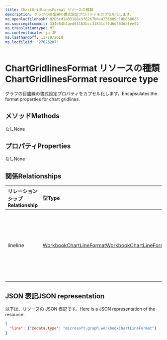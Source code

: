 ```yaml
---
title: ChartGridlinesFormat リソースの種類
description: グラフの目盛線の書式設定プロパティをカプセル化します。
ms.openlocfilehash: 8286cd1a03188e9f6267b0e4731689c18b868083
ms.sourcegitcommit: 334e84b4aed63162bcc31831cffd6d363dafee02
ms.translationtype: MT
ms.contentlocale: ja-JP
ms.lasthandoff: 11/29/2018
ms.locfileid: "27023207"
---
```

# <a name="chartgridlinesformat-resource-type"></a><span data-ttu-id="fc5be-103">ChartGridlinesFormat リソースの種類</span><span class="sxs-lookup"><span data-stu-id="fc5be-103">ChartGridlinesFormat resource type</span></span>

<span data-ttu-id="fc5be-104">グラフの目盛線の書式設定プロパティをカプセル化します。</span><span class="sxs-lookup"><span data-stu-id="fc5be-104">Encapsulates the format properties for chart gridlines.</span></span>


## <a name="methods"></a><span data-ttu-id="fc5be-105">メソッド</span><span class="sxs-lookup"><span data-stu-id="fc5be-105">Methods</span></span>
<span data-ttu-id="fc5be-106">なし</span><span class="sxs-lookup"><span data-stu-id="fc5be-106">None</span></span>

## <a name="properties"></a><span data-ttu-id="fc5be-107">プロパティ</span><span class="sxs-lookup"><span data-stu-id="fc5be-107">Properties</span></span>
<span data-ttu-id="fc5be-108">なし</span><span class="sxs-lookup"><span data-stu-id="fc5be-108">None</span></span>

## <a name="relationships"></a><span data-ttu-id="fc5be-109">関係</span><span class="sxs-lookup"><span data-stu-id="fc5be-109">Relationships</span></span>
| <span data-ttu-id="fc5be-110">リレーションシップ</span><span class="sxs-lookup"><span data-stu-id="fc5be-110">Relationship</span></span> | <span data-ttu-id="fc5be-111">型</span><span class="sxs-lookup"><span data-stu-id="fc5be-111">Type</span></span>   |<span data-ttu-id="fc5be-112">説明</span><span class="sxs-lookup"><span data-stu-id="fc5be-112">Description</span></span>|
|:---------------|:--------|:----------|
|<span data-ttu-id="fc5be-113">line</span><span class="sxs-lookup"><span data-stu-id="fc5be-113">line</span></span>|[<span data-ttu-id="fc5be-114">WorkbookChartLineFormat</span><span class="sxs-lookup"><span data-stu-id="fc5be-114">WorkbookChartLineFormat</span></span>](chartlineformat.md)|<span data-ttu-id="fc5be-p101">グラフの線の書式設定を表します。値の取得のみ可能です。</span><span class="sxs-lookup"><span data-stu-id="fc5be-p101">Represents chart line formatting. Read-only.</span></span>|


## <a name="json-representation"></a><span data-ttu-id="fc5be-117">JSON 表記</span><span class="sxs-lookup"><span data-stu-id="fc5be-117">JSON representation</span></span>

<span data-ttu-id="fc5be-118">以下は、リソースの JSON 表記です。</span><span class="sxs-lookup"><span data-stu-id="fc5be-118">Here is a JSON representation of the resource.</span></span>

<!--{
  "blockType": "resource",
  "optionalProperties": [],
  "baseType": "microsoft.graph.entity",
  "@odata.type": "microsoft.graph.workbookChartGridlinesFormat"
}-->

```json
{
  "line": {"@odata.type": "microsoft.graph.workbookChartLineFormat"}
}
```


<!-- uuid: 8fcb5dbc-d5aa-4681-8e31-b001d5168d79
2015-10-25 14:57:30 UTC -->
<!-- {
  "type": "#page.annotation",
  "description": "ChartGridlinesFormat resource",
  "keywords": "",
  "section": "documentation",
  "tocPath": ""
}-->